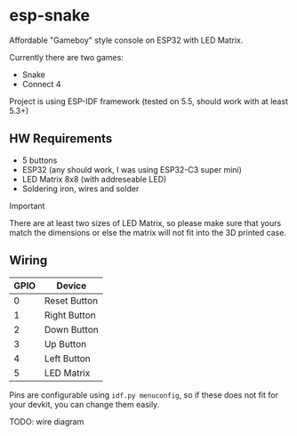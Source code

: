 # esp-snake

Affordable "Gameboy" style console on ESP32 with LED Matrix.

Currently there are two games:
- Snake
- Connect 4

Project is using ESP-IDF framework (tested on 5.5, should work with at least 5.3+)

## HW Requirements

- 5 buttons
- ESP32 (any should work, I was using ESP32-C3 super mini)
- LED Matrix 8x8 (with addreseable LED)
- Soldering iron, wires and solder

> [!IMPORTANT]
> There are at least two sizes of LED Matrix, so please make sure that yours match the dimensions or else the matrix will not fit into the 3D printed case.

## Wiring

| GPIO | Device       |
|------|--------------|
| 0    | Reset Button |
| 1    | Right Button |
| 2    | Down Button  |
| 3    | Up Button    |
| 4    | Left Button  |
| 5    | LED Matrix   |

Pins are configurable using ``idf.py menuconfig``, so if these does not fit for your devkit, you can change them easily.

TODO: wire diagram
